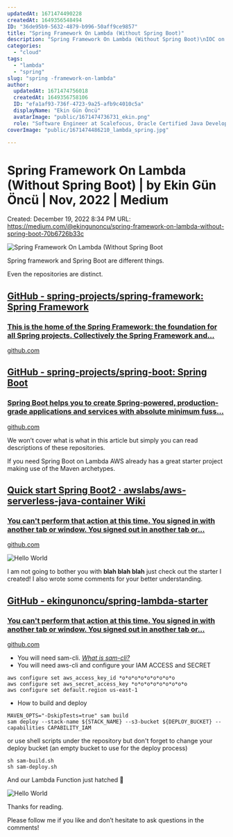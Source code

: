 ```yaml
---
updatedAt: 1671474490228
createdAt: 1649356548494
ID: "36de95b9-5632-4879-b996-50aff9ce9857"
title: "Spring Framework On Lambda (Without Spring Boot)"
description: "Spring Framework On Lambda (Without Spring Boot)\nIOC on lambda"
categories:
  - "cloud"
tags:
  - "lambda"
  - "spring"
slug: "spring -framework-on-lambda"
author:
  updatedAt: 1671474756018
  createdAt: 1649356758106
  ID: "efa1af93-736f-4723-9a25-afb9c4010c5a"
  displayName: "Ekin Gün Öncü"
  avatarImage: "public/1671474736731_ekin.png"
  role: "Software Engineer at Scalefocus, Oracle Certified Java Developer, AWS Certified Developer"
coverImage: "public/1671474486210_lambda_spring.jpg"

---
```

# Spring Framework On Lambda (Without Spring Boot) | by Ekin Gün Öncü | Nov, 2022 | Medium

Created: December 19, 2022 8:34 PM
URL: https://medium.com/@ekingunoncu/spring-framework-on-lambda-without-spring-boot-70b6726b33c

![Spring Framework On Lambda (Without Spring Boot](https://s3.eu-central-1.amazonaws.com/1ek.in.images/lambda_spring.jpg)

Spring framework and Spring Boot are different things.

Even the repositories are distinct.

## [GitHub - spring-projects/spring-framework: Spring Framework](https://github.com/spring-projects/spring-framework)

### [This is the home of the Spring Framework: the foundation for all Spring projects. Collectively the Spring Framework and…](https://github.com/spring-projects/spring-framework)

[github.com](https://github.com/spring-projects/spring-framework)

## [GitHub - spring-projects/spring-boot: Spring Boot](https://github.com/spring-projects/spring-boot)

### [Spring Boot helps you to create Spring-powered, production-grade applications and services with absolute minimum fuss…](https://github.com/spring-projects/spring-boot)

[github.com](https://github.com/spring-projects/spring-boot)

We won’t cover what is what in this article but simply you can read descriptions of these repositories.

If you need Spring Boot on Lambda AWS already has a great starter project making use of the Maven archetypes.

## [Quick start Spring Boot2 · awslabs/aws-serverless-java-container Wiki](https://github.com/awslabs/aws-serverless-java-container/wiki/Quick-start---Spring-Boot2)

### [You can't perform that action at this time. You signed in with another tab or window. You signed out in another tab or…](https://github.com/awslabs/aws-serverless-java-container/wiki/Quick-start---Spring-Boot2)

[github.com](https://github.com/awslabs/aws-serverless-java-container/wiki/Quick-start---Spring-Boot2)

![Hello World](https://s3.eu-central-1.amazonaws.com/1ek.in.images/ref.gif)

I am not going to bother you with **blah blah blah** just check out the starter I created! I also wrote some comments for your better understanding.

## [GitHub - ekingunoncu/spring-lambda-starter](https://github.com/ekingunoncu/spring-lambda-starter)

### [You can't perform that action at this time. You signed in with another tab or window. You signed out in another tab or…](https://github.com/ekingunoncu/spring-lambda-starter)

[github.com](https://github.com/ekingunoncu/spring-lambda-starter)

- You will need sam-cli. *[What is sam-cli?](https://aws.amazon.com/tr/serverless/aws-sam/#:~:text=The%20AWS%20Serverless%20Application%20Model,and%20model%20it%20using%20YAML.)*
- You will need aws-cli and configure your IAM ACCESS and SECRET

```
aws configure set aws_access_key_id *o*o*o*o*o*o*o*o*o
aws configure set aws_secret_access_key *o*o*o*o*o*o*o*o*o
aws configure set default.region us-east-1
```

- How to build and deploy

```
MAVEN_OPTS="-DskipTests=true" sam build
sam deploy --stack-name ${STACK_NAME} --s3-bucket ${DEPLOY_BUCKET} --capabilities CAPABILITY_IAM
```

or use shell scripts under the repository but don't forget to change your deploy bucket (an empty bucket to use for the deploy process)

```
sh sam-build.sh
sh sam-deploy.sh
```

And our Lambda Function just hatched 🐣

![Hello World](https://s3.eu-central-1.amazonaws.com/1ek.in.images/hello_world.png)

Thanks for reading.

Please follow me if you like and don’t hesitate to ask questions in the comments!
